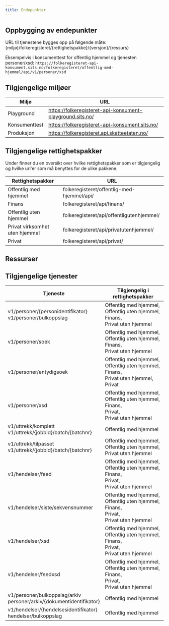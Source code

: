 ```yaml
---
title: Endepunkter
---
```


## Oppbygging av endepunkter
URL til tjenestene bygges opp på følgende måte: 
{miljø}/folkeregisteret/{rettighetspakke}/{versjon}/{ressurs}

Eksempelvis i konsumenttest for offentlig hjemmel og tjenesten personer/xsd:
`https://folkeregisteret-api-konsument.sits.no/folkeregisteret/offentlig-med-hjemmel/api/v1/personer/xsd `

## Tilgjengelige miljøer


| Miljø | URL | 
|----------|-----------------------------------------------------------|
|Playground| https://folkeregisteret-api-konsument-playground.sits.no/ |
|Konsumenttest| https://folkeregisteret-api-konsument.sits.no/ |
|Produksjon| https://folkeregisteret.api.skatteetaten.no/ |

## Tilgjengelige  rettighetspakker

Under finner du en oversikt over hvilke rettighetspakker som er tilgjengelig og hvilke url'er som må benyttes for de ulike pakkene.


| Rettighetspakker | URL | 
|----------|---------------------------------------------------------|
|Offentlig med hjemmel|folkeregisteret/offentlig-med-hjemmel/api/|
|Finans|folkeregisteret/api/finans/|
|Offentlig uten hjemmel|folkeregisteret/api/offentligutenhjemmel/|
|Privat virksomhet uten hjemmel| folkeregisteret/api/privatutenhjemmel/|
|Privat|folkeregisteret/api/privat/|

## Ressurser
## Tilgjengelige tjenester
| Tjeneste | Tilgjengelig i rettighetspakker | 
|------------------|----------------|
| v1/personer/{personidentifikator} <br> v1/personer/bulkoppslag | Offentlig med hjemmel, <br> Offentlig uten hjemmel, <br> Finans, <br> Privat uten hjemmel |
|v1/personer/soek | Offentlig med hjemmel, <br>Offentlig uten hjemmel, <br>Finans, <br> Privat uten hjemmel |
|v1/personer/entydigsoek|Offentlig med hjemmel, <br>Offentlig uten hjemmel, <br>Finans, <br> Privat uten hjemmel, <br>Privat |
|v1/personer/xsd | Offentlig med hjemmel, <br>Offentlig uten hjemmel, <br>Finans, <br>Privat, <br> Privat uten hjemmel |
|v1/uttrekk/komplett  <br> v1/uttrekk/{jobbid}/batch/{batchnr} | Offentlig med hjemmel |
|v1/uttrekk/tilpasset <br> v1/uttrekk/{jobbid}/batch/{batchnr} |Offentlig med hjemmel, <br> Offentlig uten hjemmel, <br> Privat uten hjemmel |
|v1/hendelser/feed| Offentlig med hjemmel, <br>Offentlig uten hjemmel, <br>Finans, <br>Privat, <br> Privat uten hjemmel |
|v1/hendelser/siste/sekvensnummer| Offentlig med hjemmel, <br>Offentlig uten hjemmel, <br>Finans, <br>Privat, <br> Privat uten hjemmel |
|v1/hendelser/xsd|Offentlig med hjemmel, <br>Offentlig uten hjemmel, <br>Finans, <br>Privat, <br> Privat uten hjemmel|
|v1/hendelser/feedxsd|Offentlig med hjemmel, <br>Offentlig uten hjemmel, <br>Finans, <br>Privat, <br> Privat uten hjemmel|
|v1/personer/bulkoppslag/arkiv <br> personer/arkiv/{dokumentidentifikator} |Offentlig med hjemmel|
|v1/hendelser/{hendelsesidentifikator} <br> hendelser/bulkoppslag|Offentlig med hjemmel|








